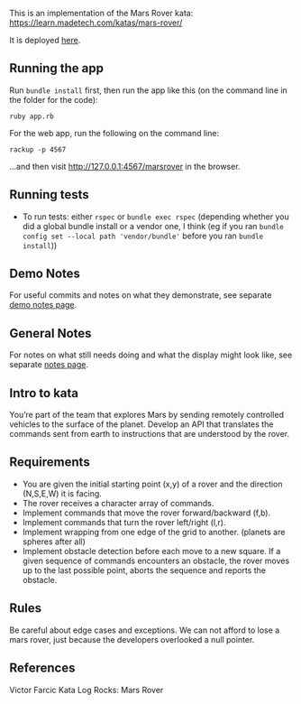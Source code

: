 This is an implementation of the Mars Rover kata: https://learn.madetech.com/katas/mars-rover/

It is deployed [here](https://mars-rover-kata-ruby.herokuapp.com/marsrover).

## Running the app

Run `bundle install` first, then run the app like this (on the command line in the folder for the code):

```
ruby app.rb
```

For the web app, run the following on the command line: 

```
rackup -p 4567
```

...and then visit http://127.0.0.1:4567/marsrover in the browser.

## Running tests

- To run tests: either `rspec` or `bundle exec rspec` (depending whether you did a global bundle install or a vendor one, I think (eg if you ran `bundle config set --local path 'vendor/bundle'` before you ran `bundle install`))

## Demo Notes

For useful commits and notes on what they demonstrate, see separate [demo notes page](demo-notes.md).

## General Notes

For notes on what still needs doing and what the display might look like, see separate [notes page](notes.md).

## Intro to kata

You’re part of the team that explores Mars by sending remotely controlled vehicles to the surface of the planet. Develop an API that translates the commands sent from earth to instructions that are understood by the rover.

## Requirements

- You are given the initial starting point (x,y) of a rover and the direction (N,S,E,W) it is facing.
- The rover receives a character array of commands.
- Implement commands that move the rover forward/backward (f,b).
- Implement commands that turn the rover left/right (l,r).
- Implement wrapping from one edge of the grid to another. (planets are spheres after all)
- Implement obstacle detection before each move to a new square. If a given sequence of commands encounters an obstacle, the rover moves up to the last possible point, aborts the sequence and reports the obstacle.

## Rules

Be careful about edge cases and exceptions. We can not afford to lose a mars rover, just because the developers overlooked a null pointer.

## References

Victor Farcic
Kata Log Rocks: Mars Rover
